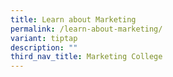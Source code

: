 ```yaml
---
title: Learn about Marketing
permalink: /learn-about-marketing/
variant: tiptap
description: ""
third_nav_title: Marketing College
---
```

<p></p>